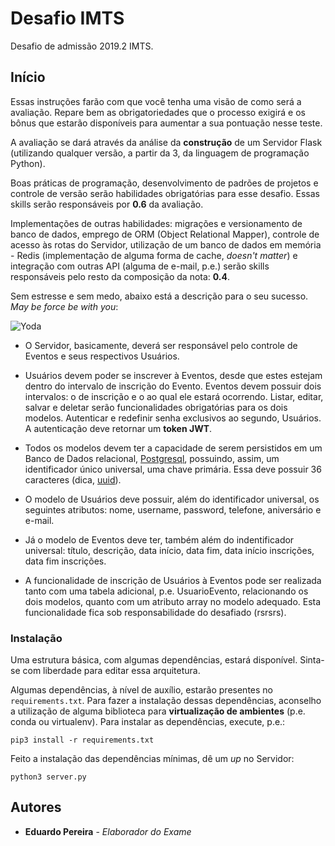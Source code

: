 # Desafio IMTS

Desafio de admissão 2019.2 IMTS.


## Início

Essas instruções farão com que você tenha uma visão de como será a avaliação. Repare bem as obrigatoriedades que o processo exigirá e os bônus que estarão disponíveis para aumentar a sua pontuação
nesse teste.

A avaliação se dará através da análise da **construção** de um Servidor Flask (utilizando qualquer versão, a partir da 3, da linguagem de programação Python). 

Boas práticas de programação, desenvolvimento de padrões de projetos e controle de versão serão habilidades obrigatórias para esse desafio. Essas skills serão responsáveis por **0.6** da avaliação.

Implementações de outras habilidades: migrações e versionamento de banco de dados, emprego de ORM (Object Relational Mapper), controle de acesso às rotas do Servidor, utilização de um banco de dados em memória - Redis (implementação de alguma forma de cache, *doesn't matter*) e integração com outras API (alguma de e-mail, p.e.) serão skills responsáveis pelo resto da composição da nota: **0.4**.

Sem estresse e sem medo, abaixo está a descrição para o seu sucesso. *May be force be with you*:

![Yoda](https://www.fanthatracks.com/wp-content/uploads/2018/09/ironstudios_yoda_cover.jpg)

* O Servidor, basicamente, deverá ser responsável pelo controle de Eventos e seus respectivos Usuários. 

* Usuários devem poder se inscrever à Eventos, desde que estes estejam dentro do intervalo de inscrição do Evento. Eventos devem possuir dois intervalos: o de inscrição e o ao qual ele estará ocorrendo. Listar, editar, salvar e deletar serão funcionalidades obrigatórias para os dois modelos. Autenticar e redefinir senha exclusivos ao segundo, Usuários. A autenticação deve retornar um **token JWT**.

* Todos os modelos devem ter a capacidade de serem persistidos em um Banco de Dados relacional, [Postgresql](https://www.postgresql.org/), possuindo, assim, um identificador único universal, uma chave primária. Essa deve possuir 36 caracteres (dica, [uuid](https://pt.wikipedia.org/wiki/Identificador_%C3%BAnico_universal)). 

* O modelo de Usuários deve possuir, além do identificador universal, os seguintes atributos: nome, username, password, telefone, aniversário e e-mail.

* Já o modelo de Eventos deve ter, também além do indentificador universal: título, descrição, data início, data fim, data início inscrições, data fim inscrições.

* A funcionalidade de inscrição de Usuários à Eventos pode ser realizada tanto com uma tabela adicional, p.e. UsuarioEvento, relacionando os dois modelos, quanto com um atributo array no modelo adequado. Esta funcionalidade fica sob responsabilidade do desafiado (rsrsrs).


### Instalação

Uma estrutura básica, com algumas dependências, estará disponível. Sinta-se com liberdade para editar essa
arquitetura.

Algumas dependências, à nível de auxílio, estarão presentes no `requirements.txt`. Para fazer a instalação dessas dependências, aconselho a utilização de alguma biblioteca para **virtualização de ambientes** (p.e. conda ou virtualenv). Para instalar as dependências, execute, p.e.:

```
pip3 install -r requirements.txt
```

Feito a instalação das dependências mínimas, dê um *up* no Servidor:
```
python3 server.py
```


## Autores

* **Eduardo Pereira** - *Elaborador do Exame*
